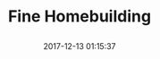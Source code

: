 ---
title: > #shorten me
  Fine Homebuilding
name: >
  Fine Homebuilding
date: "2017-12-13 01:15:37"
buy_now: "https://www.amazon.com/Taunton-Press-Fine-Homebuilding/dp/B000063XJR?psc=1&SubscriptionId=AKIAIA5RBQIWQVTCUEUQ&tag=coldcutdeals-20&linkCode=xm2&camp=2025&creative=165953&creativeASIN=B000063XJR"
description_markdown: >-

  Fine Homebuilding
tweet_id_str: "940752033291931649"
price: "$63.92"
list_price: "$63.92"
deal_price: "$32.95"
you_save: "$30.97 (48%)"
asin: "B000063XJR"
image: "https://images-na.ssl-images-amazon.com/images/I/61%2BS42ISnaL.jpg"
---